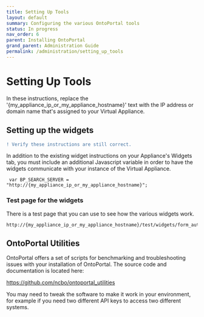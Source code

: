 ```yaml
---
title: Setting Up Tools
layout: default
summary: Configuring the various OntoPortal tools
status: In progress
nav_order: 6
parent: Installing OntoPortal
grand_parent: Administration Guide
permalink: /administration/setting_up_tools
---
```


# Setting Up Tools

In these instructions, replace the '{my_appliance_ip_or_my_appliance_hostname}' text with the IP address or domain name that's assigned to your Virtual Appliance.

## Setting up the widgets

```diff
! Verify these instructions are still correct.
```

In addition to the existing widget instructions on your Appliance's Widgets tab, 
you must include an additional Javascript variable 
in order to have the widgets communicate with your instance of the Virtual Appliance.
```
 var BP_SEARCH_SERVER = "http://{my_appliance_ip_or_my_appliance_hostname}";
```

### Test page for the widgets

There is a test page that you can use to see how the various widgets work.
```
http://{my_appliance_ip_or_my_appliance_hostname}/test/widgets/form_autocomplete.html
```

## OntoPortal Utilities

OntoPortal offers a set of scripts for benchmarking and troubleshooting issues with your installation of OntoPortal. The source code and documentation is located here:

https://github.com/ncbo/ontoportal_utilities

You may need to tweak the software to make it work in your environment, 
for example if you need two different API keys to access two different systems.
